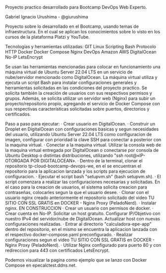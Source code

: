 Proyecto practico desarrollado para Bootcamp DevOps Web Experto.

Gabriel Ignacio Urushima - @giurushima

Proyecto sobre lo desarrollado en el Bootcamp, usando temas de infraestructura. En el cual se aplican los conocimientos sobre lo visto en los cursos de la plataforma Platzi y YouTube.

Tecnologías y herramientas utilizadas:
GIT
Linux
Scripting Bash
Protocolo HTTP
Docker
Docker Compose
Nginx
DevOps
Amazon AWS
DigitalOcean
No-IP
LetsEncrypt

Se usan las herramientas mencionadas para colocar en funcionamiento una máquina virtual de Ubuntu Server 22.04 LTS en un servicio de nube/servidor mencionado como DigitalOcean. La máquina virtual utiliza y ejecuta un script Bash para instalar configuraciones generales y herramientas solicitadas en las condiciones del proyecto practico. Se solicita también la creación de usuarios con sus respectivos permisos y grupos. Además, se solicita utilizar un servidor web (Nginx) para subir un proyecto/repositorio propio, agregando el servicio de Docker Compose con sus respectivas características solicitadas sobre puertos, directorios y certificados.

Paso a paso para ejecutar:
· Crear usuario en DigitalOcean.
· Construir un Droplet en DigitalOcean con configuraciones basicas y segun necesidades del usuario, utilizando Ubuntu Server 22.04 LTS como configuracion de imagen, configurar con prioridad la clave SSH para conectar a posterior con la maquina virtual.
· Conectar a la maquina virtual. Utilizar la consola web de la maquina virtual entregada por DigitalOcean o conectarse por consola de Ubuntu Desktop o distintas distribuciones, utilizando "ssh root@«IP-OTORGADA POR DIGITALOCEAN».
· Dentro de la terminal, clonar el repositorio tp-cloud-bootcamp-devops-we, en el se encuentran el repositorio para la aplicacion lanzada y los scripts para ejecucion de configuracion.
· Ejecutar el script bash "setupvm.sh" (bash setupvm.sh).
· El script comenzara a realizar las configuraciones necesarias y solicitadas. En el caso para la creacion de usuarios, el sistema solicita creacion para contraseñas, colocarles segun la que el usuario desee.
· Clonar con el usuario nginx creado anteriormente el repositorio solicitado del video TU SITIO CON SSL GRATIS en DOCKER - Nginx Proxy (PeladoNerd).
· Instalar nginx. EN CONSTRUCCION
· Crear un usuario con permisos de docker.
· Crear cuenta en No-IP. Solicitar un host gratuito. Configurar IP/Objetivo con nuestro IPv4 del servidor/nube de DigitalOcean. Actualizar host con nuevas configuraciones realizadas.
· Entrar al directorio "calculadora-epe-app" dentro del repositorio, en el mismo se encuentra la aplicacion lanzada con el respectivo docker-compose.yaml preconfigurado.
· Realizar configuraciones segun el video TU SITIO CON SSL GRATIS en DOCKER - Nginx Proxy (PeladoNerd).
· Utilizar Nginx configurado para puerto 80 y con redireccion para 443 con certificados LetsEncrypt.

Podemos visualizar la pagina como ejemplo que se lanzo con Docker Compose en epecalctest.ddns.net.


